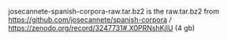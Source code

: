 

josecannete-spanish-corpora-raw.tar.bz2 is the raw.tar.bz2 from https://github.com/josecannete/spanish-corpora / https://zenodo.org/record/3247731#.X0PRNshKjIU (4 gb)